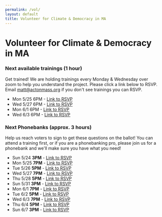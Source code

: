 ```yaml
---
permalink: /vol/
layout: default
title: Volunteer for Climate & Democracy in MA
---
```

# Volunteer for Climate & Democracy in MA



### **Next available trainings (1 hour)**

Get trained!  We are holding trainings every Monday & Wednesday over zoom to help you understand the project.  Please click a link below to RSVP.  Email matt@actonmass.org if you don't see trainings you can RSVP.

* Mon 5/25 6PM - [Link to RSVP](https://us02web.zoom.us/meeting/register/tZcvfuqrqTosHNy0EVymQgrlITsYI65XGoPw)
* Wed 5/27 6PM - [Link to RSVP](https://us02web.zoom.us/meeting/register/tZUpdemqrDIpGtDLr0OAqRK-aTqb7mLKYPa8)
* Mon 6/1 6PM - [Link to RSVP](https://us02web.zoom.us/meeting/register/tZItcuGprD4uG9YkgsO8ZApV_ooJ9Cjs3gAT)
* Wed 6/3 6PM - [Link to RSVP](https://us02web.zoom.us/meeting/register/tZYrduurqz8uHNNRSUjaaUV9rMvcJwoK3hLd)

### Next Phonebanks (approx. 3 hours)

Help us reach voters to sign to get these questions on the ballot!  You can attend a training first, or if you are a phonebanking pro, please join us for a phonebank and we'll make sure you have what you need!

* Sun 5/24 **3PM** - [Link to RSVP](https://us02web.zoom.us/meeting/register/tZUucemorjgoH9T8mANr3SuXwE8yFy6lRhvz)
* Mon 5/25 **7PM** - [Link to RSVP](https://us02web.zoom.us/meeting/register/tZUqdOCtqTsuGtcodWnsJmiWAeZz4PZpR5u0)
* Tue 5/26 **5PM** - [Link to RSVP](https://us02web.zoom.us/meeting/register/tZcqdOmsqzstGtNQ5kFJkDeOAzOHbfzd5z20)
* Wed 5/27 **7PM** - [Link to RSVP](https://us02web.zoom.us/meeting/register/tZAufuqvrD8pH9DMVN74I16xKfzXcpCU1FfH)
* Thu 5/28 **5PM** - [Link to RSVP](https://us02web.zoom.us/meeting/register/tZUpcOCgrz4jGNXuJux3gsSCilT6x77QnfTI)
* Sun 5/31 **3PM** - [Link to RSVP](https://us02web.zoom.us/meeting/register/tZ0vcuCrpzguGdYYV_rC7R8AU0hUtxl_98DS)
* Mon 6/1 **7PM** - [Link to RSVP](https://us02web.zoom.us/meeting/register/tZIuce6oqT8vH9YfegVDh1tjo70ObGxhIIoE)
* Tue 6/2 **5PM** - [Link to RSVP](https://us02web.zoom.us/meeting/register/tZUtf-GtpzIrHd3NYrc2q6yWnyw9Mn7ByPrf)
* Wed 6/3 **7PM** - [Link to RSVP](https://us02web.zoom.us/meeting/register/tZwpdeihqjgoGNUMZswVVZYqjnAMHmoUJYUD)
* Thu 6/4 **5PM** - [Link to RSVP](https://us02web.zoom.us/meeting/register/tZwocuihqTMuEtXDTnJr_rLobC6i_d5TWsVy)
* Sun 6/7 **3PM** - [Link to RSVP](https://us02web.zoom.us/meeting/register/tZEuceCvqTIqGtOfIbmZW5-zSWStoC58316p)
